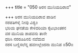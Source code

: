 +++
title = "050 ಅರಸ ಮುನಿಯದಿರಾವ"

+++
ಅರಸ ಮುನಿಯದಿರಾವ ಪಾಡಿನ  
ನರಪತಿಗಳೈ ನೀವು ವಿಶ್ವಂ  
ಭರಿಯ ಘನತೆಯ ಕೇಳಿದರಿಯಾ ಕೈಟಭಾಂತಕನ   
ವರ ಮುನಿಯ ಶಾಪವನು ತಾನೇ  
ಧರಿಸಿ ನರರೂಪಿನಲಿ ನವೆದುದ  
ನರಸ ಬಣ್ಣಿಸಲೆನ್ನ ಹವಣಲ್ಲೆಂದನಾ ಮುನಿಪ       ॥50॥